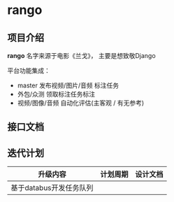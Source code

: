 # rango
## 项目介绍
**rango** 名字来源于电影《兰戈》， 主要是想致敬Django

平台功能集成：

- master 发布视频/图片/音频 标注任务
- 外包/众测 领取标注任务标注
- 视频/图像/音频 自动化评估(主客观 / 有无参考)

## 接口文档


## 迭代计划
| 升级内容 | 计划周期    | 设计文档|
|------|-------|-------|
|基于databus开发任务队列 |   | |